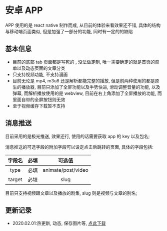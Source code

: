 # 安卓 APP

APP 使用的是 react native 制作而成, 从目前的体验来看效果还不错, 具体的结构与移动端页面类似, 但是加强了一部分的功能, 同时有一定的的缺陷

## 基本信息

- 目前的底部 tab 页面都是写死的 , 没法做定制, 唯一需要确定的就是首页的菜单以及动态页面的文章分类
- 只支持视频功能, 不支持漫画
- 目前无论是 mp4, m3u8 还是解析都能完整的播放, 但是前两种使用的都是原生的播放器, 目前只添加了全屏功能以及手势快进, 滑动调整音量的功能, 以及弹幕, 而解析播放使用的是 webview, 目前在右上角添加了全屏播放的功能, 而里面自带的全屏按钮则无效
- 至于视频缓存下载暂不支持

## 消息推送

目前采用的是极光推送, 效果还行, 使用的话需要获取 app 的 key 以及包名;

消息推送的可选字段的附加字段可以设定点击后跳转的页面, 具体的字段包括:

| 字段名 | 必填 |       可选值       |
| :----: | :--: | :----------------: |
|  type  | 必填 | animate/post/video |
| target | 必填 |        slug        |

目前只支持视频跟文章以及播放的剧集, slug 则是视频与文章的别名;

## 更新记录

- 2020.02.01:热更新, 动态, 保存图片等, [点此下载](/videos/qinvideo.apk)
